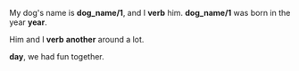My dog's name is __dog_name/1__, and I __verb__ him. __dog_name/1__ was born in the year __year__. 

Him and I __verb__ __another__ around a lot.

__day__, we had fun together.
